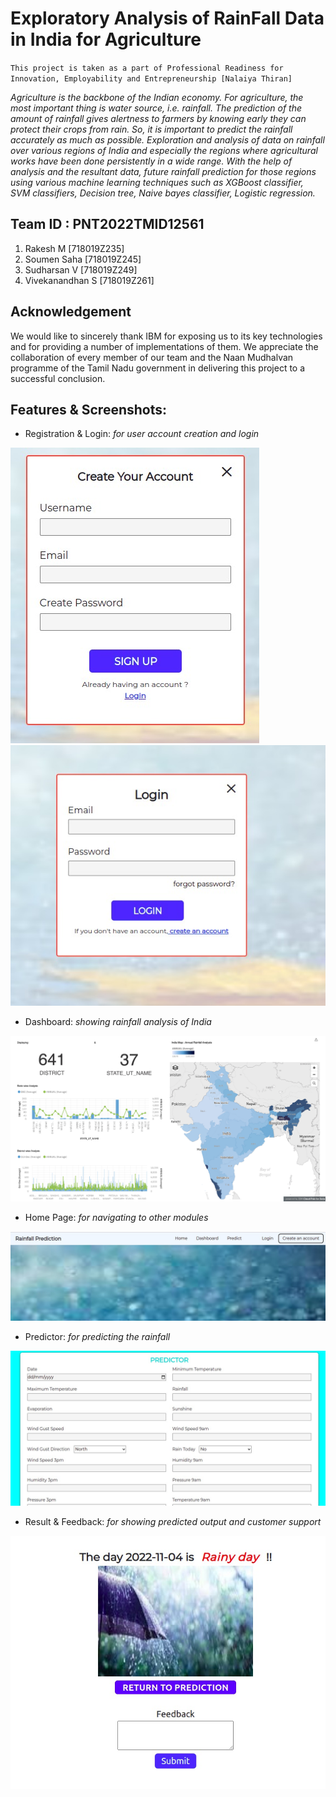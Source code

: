 # Exploratory Analysis of RainFall Data in India for Agriculture
`This project is taken as a part of Professional Readiness for Innovation, Employability and Entrepreneurship [Nalaiya Thiran]`

_Agriculture is the backbone of the Indian economy. For agriculture, the most important thing is water source, i.e. rainfall. The prediction of the amount of rainfall gives alertness to farmers by knowing early they can protect their crops from rain. So, it is important to predict the rainfall accurately as much as possible. Exploration and analysis of data on rainfall over various regions of India and especially the regions where agricultural works have been done persistently in a wide range. With the help of analysis and the resultant data, future rainfall prediction for those regions using various machine learning techniques such as XGBoost classifier, SVM classifiers, Decision tree, Naive bayes classifier, Logistic regression._


## Team ID : PNT2022TMID12561
1. Rakesh M [718019Z235]
2. Soumen Saha [718019Z245]
3. Sudharsan V [718019Z249]
4. Vivekanandhan S [718019Z261]
 
## Acknowledgement

We would like to sincerely thank IBM for exposing us to its key technologies and for providing a number of implementations of them. We appreciate the collaboration of every member of our team and the Naan Mudhalvan programme of the Tamil Nadu government in delivering this project to a successful conclusion.


## Features & Screenshots:

- Registration & Login: _for user account creation and login_

![Image1](Final_Deliverables/Screenshots/CreateAccountPage.jpeg)![Image1](Final_Deliverables/Screenshots/LoginPage.jpeg)
- Dashboard: _showing rainfall analysis of India_

![Image1](Final_Deliverables/Screenshots/DashboardPage.png)
- Home Page: _for navigating to other modules_

![Image1](Final_Deliverables/Screenshots/HomePage.jpeg)
- Predictor: _for predicting the rainfall_

![Image1](Final_Deliverables/Screenshots/PredictorPage.jpeg)
- Result & Feedback: _for showing predicted output and customer support_

![Image1](Final_Deliverables/Screenshots/ResultAndFeedbackPage.jpeg)
